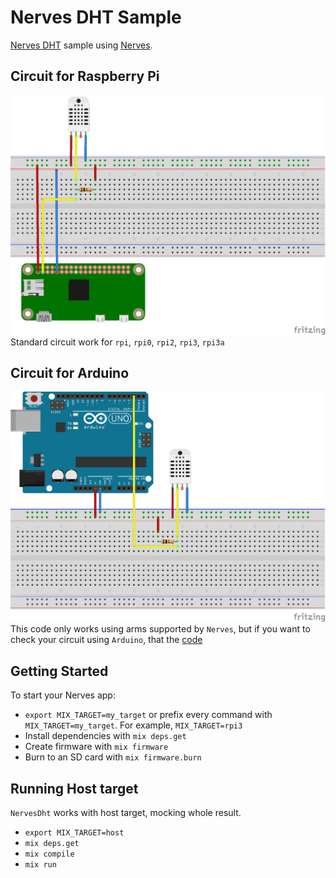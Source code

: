 # Nerves DHT Sample

[Nerves DHT](https://github.com/esdrasedu/nerves_dht) sample using [Nerves](http://nerves-project.org/).

## Circuit for Raspberry Pi
![Raspberry Pi circuit](https://github.com/esdrasedu/nerves_dht_sample/raw/master/circuits/raspberry_pi0.png)
Standard circuit work for `rpi`, `rpi0`, `rpi2`, `rpi3`, `rpi3a`

## Circuit for Arduino
![Arduino circuit](https://raw.githubusercontent.com/esdrasedu/nerves_dht_sample/master/circuits/arduino.png)
This code only works using arms supported by `Nerves`, but if you want to check your circuit using `Arduino`, that the [code](https://github.com/esdrasedu/nerves_dht_sample/blob/master/arduino_sample.ino)

## Getting Started
To start your Nerves app:
  * `export MIX_TARGET=my_target` or prefix every command with
    `MIX_TARGET=my_target`. For example, `MIX_TARGET=rpi3`
  * Install dependencies with `mix deps.get`
  * Create firmware with `mix firmware`
  * Burn to an SD card with `mix firmware.burn`
  
## Running Host target
`NervesDht` works with host target, mocking whole result.
  * `export MIX_TARGET=host`
  * `mix deps.get`
  * `mix compile`
  * `mix run`
